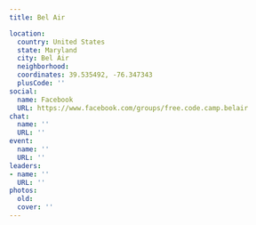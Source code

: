 ```yaml
---
title: Bel Air

location:
  country: United States
  state: Maryland
  city: Bel Air
  neighborhood: 
  coordinates: 39.535492, -76.347343
  plusCode: ''
social:
  name: Facebook
  URL: https://www.facebook.com/groups/free.code.camp.belair
chat:
  name: ''
  URL: ''
event:
  name: ''
  URL: ''
leaders:
- name: ''
  URL: ''
photos:
  old: 
  cover: ''
---
```

